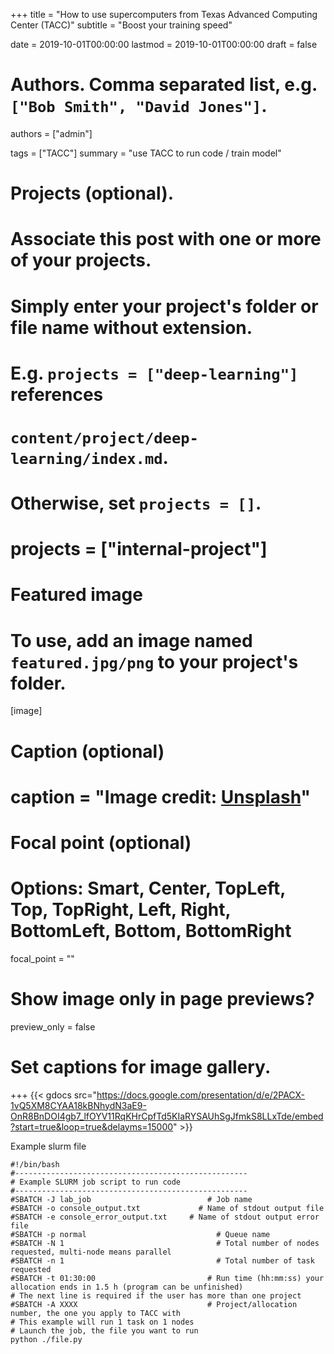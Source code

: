 +++
title = "How to use supercomputers from Texas Advanced Computing Center (TACC)"
subtitle = "Boost your training speed"

date = 2019-10-01T00:00:00
lastmod = 2019-10-01T00:00:00
draft = false

# Authors. Comma separated list, e.g. `["Bob Smith", "David Jones"]`.
authors = ["admin"]

tags = ["TACC"]
summary = "use TACC to run code / train model"

# Projects (optional).
#   Associate this post with one or more of your projects.
#   Simply enter your project's folder or file name without extension.
#   E.g. `projects = ["deep-learning"]` references 
#   `content/project/deep-learning/index.md`.
#   Otherwise, set `projects = []`.
# projects = ["internal-project"]

# Featured image
# To use, add an image named `featured.jpg/png` to your project's folder. 
[image]
  # Caption (optional)
  # caption = "Image credit: [**Unsplash**](https://unsplash.com/photos/CpkOjOcXdUY)"

  # Focal point (optional)
  # Options: Smart, Center, TopLeft, Top, TopRight, Left, Right, BottomLeft, Bottom, BottomRight
  focal_point = ""

  # Show image only in page previews?
  preview_only = false

# Set captions for image gallery.


+++
{{< gdocs src="https://docs.google.com/presentation/d/e/2PACX-1vQ5XM8CYAA18kBNhydN3aE9-OnR8BnDOI4gb7_lfOYV11RqKHrCpfTd5KIaRYSAUhSgJfmkS8LLxTde/embed?start=true&loop=true&delayms=15000" >}}

Example slurm file
```slurm
#!/bin/bash
#----------------------------------------------------
# Example SLURM job script to run code
#----------------------------------------------------
#SBATCH -J lab_job	 		                # Job name
#SBATCH -o console_output.txt  		      # Name of stdout output file
#SBATCH -e console_error_output.txt   	# Name of stdout output error file
#SBATCH -p normal        			          # Queue name
#SBATCH -N 1            			          # Total number of nodes requested, multi-node means parallel
#SBATCH -n 1             			          # Total number of task requested
#SBATCH -t 01:30:00	 		                # Run time (hh:mm:ss) your allocation ends in 1.5 h (program can be unfinished)
# The next line is required if the user has more than one project
#SBATCH -A XXXX 		                    # Project/allocation number, the one you apply to TACC with
# This example will run 1 task on 1 nodes
# Launch the job, the file you want to run 
python ./file.py
```
